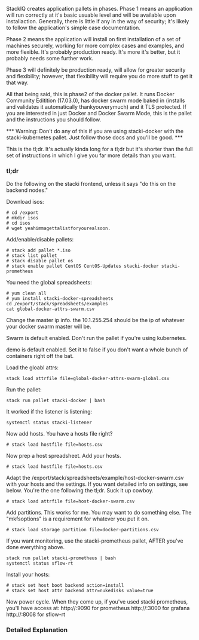 StackIQ creates application pallets in phases. Phase 1 means an application will run correctly at it's basic usuable level and will be available upon installaction. Generally, there is little if any in the way of security; it's likely to follow the application's simple case documentation.

Phase 2 means the application will install on first installation of a set of machines securely, working for more complex cases and examples, and more flexible. It's probably production ready. It's more it's better, but it probably needs some further work.

Phase 3 will definitely be production ready, will allow for greater security and flexibility; however, that flexibility will require you do more stuff to get it that way.

All that being said, this is phase2 of the docker pallet. It runs Docker Community Editition (17.03.0), has docker swarm mode baked in (installs and validates it automatically thankyouverymuch) and it TLS protected. If you are interested in just Docker and Docker Swarm Mode, this is the pallet and the instructions you should follow.

*** Warning: Don't do any of this if you are using stacki-docker
with the stacki-kubernetes pallet. Just follow those docs and you'll
be good. ***

This is the tl;dr. It's actually kinda long for a tl;dr but it's shorter than the full set of instructions in which I give you far more details than you want.

<h3>tl;dr</h3>

Do the following on the stacki frontend, unless it says "do this on the backend nodes." 

Download isos:
```
# cd /export
# mkdir isos
# cd isos
# wget yeahimmagettalistforyourealsoon.
```

Add/enable/disable pallets:
```
# stack add pallet *.iso
# stack list pallet
# stack disable pallet os
# stack enable pallet CentOS CentOS-Updates stacki-docker stacki-prometheus
```

You need the global spreadsheets:
```
# yum clean all
# yum install stacki-docker-spreadsheets
cd /export/stack/spreadsheets/examples
cat global-docker-attrs-swarm.csv 
```

Change the master ip info. the 10.1.255.254 should be the ip of
whatever your docker swarm master will be.

Swarm is default enabled. Don't run the pallet if you're using
kubernetes.

demo is default enabled. Set it to false if you don't want a whole
bunch of containers right off the bat.

Load the gloabl attrs:
```
stack load attrfile file=global-docker-attrs-swarm-global.csv 
```

Run the pallet:
```
stack run pallet stacki-docker | bash
```

It worked if the listener is listening:
```
systemctl status stacki-listener
```

Now add hosts. You have a hosts file right?
```
# stack load hostfile file=hosts.csv
```

Now prep a host spreadsheet. Add your hosts.
```
# stack load hostfile file=hosts.csv 
```

Adapt the /export/stack/spreadsheets/example/host-docker-swarm.csv
with your hosts and the settings.
If you want detailed info on settings, see below.
You're the one following the tl;dr. Suck it up cowboy.
```
# stack load attrfile file=host-docker-swarm.csv
```

Add partitions. This works for me. You may want to do something else.
The "mkfsoptions" is a requirement for whatever you put it on.
```
# stack load storage partition file=docker-partitions.csv 
```

If you want monitoring, use the stacki-prometheus pallet, AFTER
you've done everything above.
```
stack run pallet stacki-prometheus | bash
systemctl status sflow-rt
```

Install your hosts:
```
# stack set host boot backend action=install
# stack set host attr backend attr=nukedisks value=true
```

Now power cycle. When they come up, if you've used stacki prometheus,
you'll have access at: 
http://<frontendIP>:9090 for prometheus
http://<frontendIP>:3000 for grafana
http://<frontendIP>:8008 for sflow-rt

<h3>Detailed Explanation</h3>
